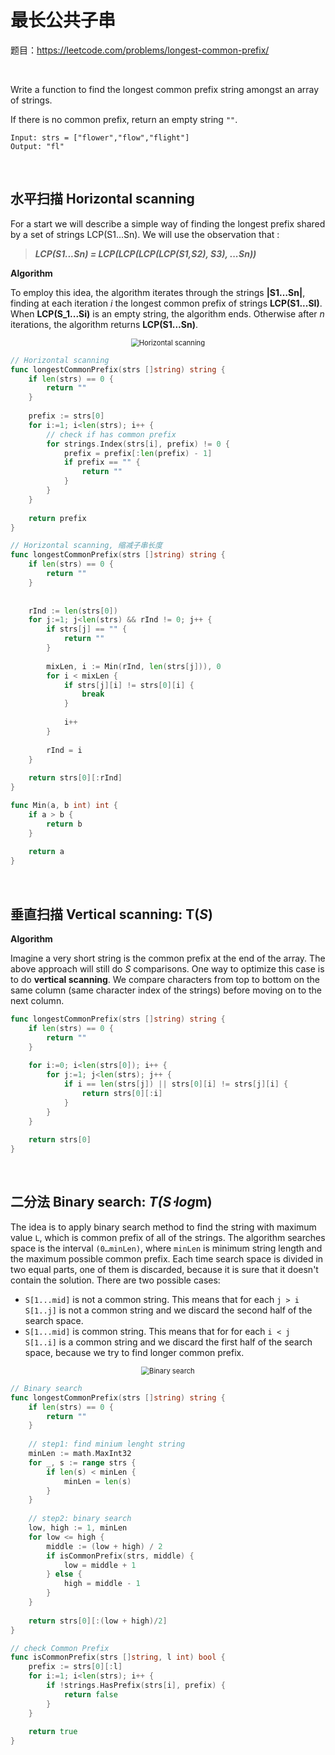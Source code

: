 # 最长公共子串

题目：https://leetcode.com/problems/longest-common-prefix/

​      

Write a function to find the longest common prefix string amongst an array of strings.

If there is no common prefix, return an empty string `""`.

```shell
Input: strs = ["flower","flow","flight"]
Output: "fl"
```

​      

## 水平扫描 Horizontal scanning

For a start we will describe a simple way of finding the longest prefix shared by a set of strings LCP(S1...Sn). We will use the observation that :

> ***LCP(S1...Sn) = LCP(LCP(LCP(LCP(S1,S2), S3), ...Sn))***

**Algorithm**

To employ this idea, the algorithm iterates through the strings **|S1…Sn|**, finding at each iteration *i* the longest common prefix of strings **LCP(S1...SI)**. When **LCP(S_1...Si)** is an empty string, the algorithm ends. Otherwise after *n* iterations, the algorithm returns **LCP(S1...Sn)**.

<div align="center"><img src="imgs/case2 Horizontal scanning.png" alt="Horizontal scanning" style="zoom:80%;" /></div>

```go
// Horizontal scanning
func longestCommonPrefix(strs []string) string {
    if len(strs) == 0 {
        return ""
    }
    
    prefix := strs[0]
    for i:=1; i<len(strs); i++ {
      	// check if has common prefix
        for strings.Index(strs[i], prefix) != 0 {
            prefix = prefix[:len(prefix) - 1]
            if prefix == "" {
                return ""
            }
        }
    }
    
    return prefix
}
```

```go
// Horizontal scanning, 缩减子串长度
func longestCommonPrefix(strs []string) string {
    if len(strs) == 0 {
        return ""
    }
    
    
    rInd := len(strs[0])
    for j:=1; j<len(strs) && rInd != 0; j++ {
        if strs[j] == "" {
            return ""
        }
        
        mixLen, i := Min(rInd, len(strs[j])), 0
        for i < mixLen {
            if strs[j][i] != strs[0][i] {
                break
            }
            
            i++
        }
        
        rInd = i
    }
    
    return strs[0][:rInd]
}

func Min(a, b int) int {
    if a > b {
        return b
    }
    
    return a
}
```

​        

## 垂直扫描 Vertical scanning: T(*S*)

**Algorithm**

Imagine a very short string is the common prefix at the end of the array. The above approach will still do *S* comparisons. One way to optimize this case is to do **vertical scanning**. We compare characters from top to bottom on the same column (same character index of the strings) before moving on to the next column.

```go
func longestCommonPrefix(strs []string) string {
    if len(strs) == 0 {
        return ""
    }
    
    for i:=0; i<len(strs[0]); i++ {
        for j:=1; j<len(strs); j++ {
            if i == len(strs[j]) || strs[0][i] != strs[j][i] {
                return strs[0][:i]
            }
        }
    }
    
    return strs[0]
}
```

​         

## 二分法 Binary search: *T(*S*⋅log*m)

The idea is to apply binary search method to find the string with maximum value `L`, which is common prefix of all of the strings. The algorithm searches space is the interval `(0…minLen)`, where `minLen` is minimum string length and the maximum possible common prefix. Each time search space is divided in two equal parts, one of them is discarded, because it is sure that it doesn't contain the solution. There are two possible cases:

- `S[1...mid]` is not a common string. This means that for each `j > i S[1..j]` is not a common string and we discard the second half of the search space.
- `S[1...mid]` is common string. This means that for for each `i < j S[1..i]` is a common string and we discard the first half of the search space, because we try to find longer common prefix.

<div align="center"><img src="imgs/case2 Binary search.png" alt="Binary search" style="zoom:80%;" /></div>

```go
// Binary search
func longestCommonPrefix(strs []string) string {
    if len(strs) == 0 {
        return ""
    }
    
    // step1: find minium lenght string
    minLen := math.MaxInt32
    for _, s := range strs {
        if len(s) < minLen {
            minLen = len(s)
        }
    }
    
    // step2: binary search
    low, high := 1, minLen
    for low <= high {
        middle := (low + high) / 2
        if isCommonPrefix(strs, middle) {
            low = middle + 1
        } else {
            high = middle - 1
        }
    }
    
    return strs[0][:(low + high)/2]
}

// check Common Prefix
func isCommonPrefix(strs []string, l int) bool {
    prefix := strs[0][:l]
    for i:=1; i<len(strs); i++ {
        if !strings.HasPrefix(strs[i], prefix) {
            return false
        }
    }
    
    return true
}
```











